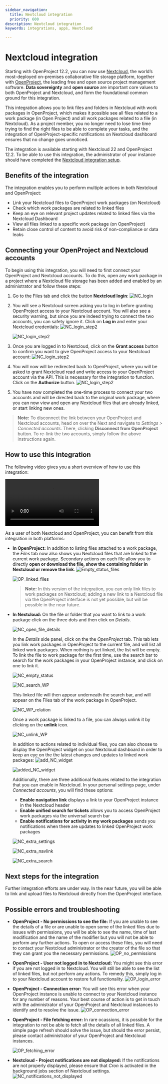 ```yaml
---
sidebar_navigation:
  title: Nextcloud integration
  priority: 600
description: Nextcloud integration
keywords: integrations, apps, Nextcloud

---
```


# Nextcloud integration

Starting with OpenProject 12.2, you can now use [Nextcloud](https://nextcloud.com/), the world’s most-deployed on-premises collaborative file storage platform, together with [OpenProject](https://www.openproject.org/), the leading free and open source project management software. **Data sovereignty** and **open source** are important core values to both OpenProject and Nextcloud, and form the foundational common ground for this integration.

This integration allows you to link files and folders in Nextcloud with work packages in OpenProject, which makes it possible see all files related to a work package (in Open Project) and all work packages related to a file (in Nextcloud). As a project member, you no longer need to lose time time trying to find the right files to be able to complete your tasks, and the integration of OpenProject-specific notifications on Nextcloud dashboard ensures that no change goes unnoticed. 

The integration is available starting with Nextcloud 22 and OpenProject 12.2. To be able to use this integration, the administrator of your instance should have completed the [Nextcloud integration setup](../../system-admin-guide/integrations/nextcloud).

## Benefits of the integration

The integration enables you to perform multiple actions in both Nextcloud and OpenProject:

- Link your Nextcloud files to OpenProject work packages (on Nextcloud)
- Check which work packages are related to linked files
- Keep an eye on relevant project updates related to linked files via the Nextcloud Dashboard
- View all files linked to a specific work package (on OpenProject)
- Retain close control of content to avoid risk of non-compliance or data leaks

## Connecting your OpenProject and Nextcloud accounts

To begin using this integration, you will need to first connect your OpenProject and Nextcloud accounts. To do this, open any work package in a project where a Nextcloud file storage has been added and enabled by an administrator and follow these steps:

1. Go to the Files tab and click the button **Nextcloud login**:
   ![NC_login](1_0_01-Files_Tab-Log_in_error.png)

2. You will see a Nextcloud screen asking you to log in before granting OpenProject access to your Nextcloud account. You will also see a security warning, but since you are indeed trying to connect the two accounts, you can safety ignore it. Click on **Log in** and enter your Nextcloud credentials:
   ![NC_login_step2](login_nc_step2-1.png)

   ![NC_login_step2](login_nc_step2-2.png)

3. Once you are logged in to Nextcloud, click on the **Grant access** button to confirm you want to give OpenProject access to your Nextcloud account:
   ![NC_login_step2](login_nc_step3.png)

4. You will now will be redirected back to OpenProject, where you will be asked to grant Nextcloud read and write access to your OpenProject account via the API. This is necessary for the integration to function. Click on the **Authorize** button.
   ![NC_login_step2](login_nc_step4.png)

5. You have now completed the one-time process to connect your two accounts and will be directed back to the original work package, where you can now view and open any Nextcloud files that are already linked, or start linking new ones.

> **Note:** To disconnect the link between your OpenProject and Nextcloud accounts, head on over the Next and navigate to *Settings > Connected accounts*. There, clicking **Disconnect from OpenProject** button. To re-link the two accounts, simply follow the above instructions again.

## How to use this integration

The following video gives you a short overview of how to use this integration:

![OpenProject Nextcloud integration video](https://openproject-docs.s3.eu-central-1.amazonaws.com/videos/OpenProject-Nextcloud-Integration-2.mp4)

As a user of both Nextcloud and OpenProject, you can benefit from this integration in both platforms:

- **In OpenProject:**
  In addition to listing files attached to a work package, the _Files_ tab now also shows you Nextcloud files that are linked to the current work package. Secondary actions on each file allow you to directly **open or download the file, show the containing folder in Nextcloud or remove the link**.
  ![Empty_status_files](1_0_00-No_files_linked.png)

  ![OP_linked_files](1_1_00-All_files_available.png)

  > **Note:** In this version of the integration, you can only link files to work packages on Nextcloud; adding a new link to a Nextcloud file via the OpenProject interface is not yet possible, but will be possible in the near future.
  
- **In Nextcloud:**
  On the file or folder that you want to link to a work package click on the three dots and then click on _Details_.
  
  ![NC_open_file_details](Nextcloud_open_file_details.png)
  
  In the _Details_ side panel, click on the the _OpenProject_ tab. This tab lets you link work packages in OpenProject to the current file, and will list all linked work packages. When nothing is yet linked, the list will be empty. To link the file to work package for the first time, use the search bar to search for the work packages in your OpenProject instance, and click on one to link it.
  
  ![NC_empty_status](NC_0_00-FileNoRelation.png)
  
  ![NC_search_WP](NC_0_01-FileRelationSearch.png)

  This linked file will then appear underneath the search bar, and will appear on the Files tab of the work package in OpenProject.

  ![NC_WP_relation](NC_1_00-FileWPRelation.png)

  Once a work package is linked to a file, you can always unlink it by clicking on the **unlink** icon.
  
  ![NC_unlink_WP](NC_1_01-FileWPActions.png)
  
  In addition to actions related to individual files, you can also choose to display the OpenProject widget on your Nextcloud dashboard in order to keep an eye on the the latest changes and updates to linked work packages:
  ![add_NC_widget](Add_OpenProject_widget.png)
  
  ![added_NC_widget](Nextcloud_dashboard.png)
  
  Additionally, there are three additional features related to the integration that you can enable in Nextcloud. In your personal settings page, under *Connected accounts*, you will find these options:

  - **Enable navigation link** displays a link to your OpenProject instance in the Nextcloud header 
  - **Enable unified search for tickets** allows you to access OpenProject work packages via the universal search bar 
  - **Enable notifications for activity in my work packages** sends you notifications when there are updates to linked OpenProject work packages

  ![NC_extra_settings](Nextcloud_connected_account.png)
  
  ![NC_extra_navlink](Navigation_link_OpenProject.png)
  
  ![NC_extra_search](Unified_search.png)


## **Next steps for the integration**

Further integration efforts are under way. In the near future, you will be able to link and upload files to Nextcloud directly from the OpenProject interface.

## Possible errors and troubleshooting

- **OpenProject - No permissions to see the file:** If you are unable to see the details of a file or are unable to open some of the linked files due to issues with permissions, you will be able to see the name, time of last modification and the name of the modifier but you will not be able to perform any further actions. To open or access these files, you will need to contact your Nextcloud administrator or the creator of the file so that they can grant you the necessary permissions.
  ![OP_no_permissions](1_1_01-Not_all_files_available.png)

- **OpenProject - User not logged in to Nextcloud:** You might see this error if you are not logged in to Nextcloud. You will still be able to see the list of linked files, but not perform any actions. To remedy this, simply log in to your Nextcloud account to restore full functionality.
  ![OP_login_error](1_0_01-Log_in_error.png)

- **OpenProject - Connection error:** You will see this error when your OpenProject instance is unable to connect to your Nextcloud instance for any number of reasons. Your best course of action is to get in touch with the administrator of your OpenProject and Nextcloud instances to identify and to resolve the issue.
  ![OP_connection_error](1_0_02-Connection_broken.png)

- **OpenProject - File fetching error:** In rare ocassions, it is possible for the integration to not be able to fetch all the details of all linked files. A simple page refresh should solve the issue, but should the error persist, please contact administrator of your OpenProject and Nextcloud instances.

  ![OP_fetching_error](1_0_03-Fetching_error.png)

- **Nextcloud - Project notifications are not displayed:** If the notifications are not properly displayed, please ensure that _Cron_ is activated in the background jobs section of Nextcloud settings.
  ![NC_notifications_not_displayed](Cron_job_settings.png)

